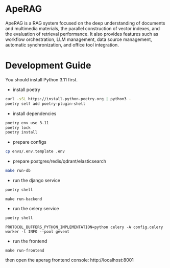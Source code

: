 # ApeRAG

ApeRAG is a RAG system focused on the deep understanding of documents and multimedia materials, the parallel construction of vector indexes, and the evaluation of retrieval performance. It also provides features such as workflow orchestration, LLM management, data source management, automatic synchronization, and office tool integration.


# Development Guide

You should install Python 3.11 first.

* install poetry

```bash
curl -sSL https://install.python-poetry.org | python3 -
poetry self add poetry-plugin-shell	
```

* install dependencies

```bash
poetry env use 3.11
poetry lock
poetry install
```

* prepare configs

```bash
cp envs/.env.template .env
```

* prepare postgres/redis/qdrant/elasticsearch

```bash
make run-db
```

* run the django service

```bash
poetry shell
```

```
make run-backend
```

* run the celery service

```bash
poetry shell
```

```
PROTOCOL_BUFFERS_PYTHON_IMPLEMENTATION=python celery -A config.celery worker -l INFO --pool gevent
```

* run the frontend

```
make run-frontend
```


then open the aperag frontend console: http://localhost:8001
